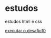 # estudos
 estudos html e css
 
<a href="https://keeilla.github.io/html/desafio10/index.html ">executar o desafio10</a>